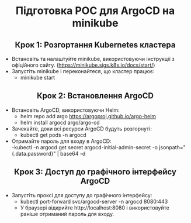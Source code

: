 # <center>Підготовка POC для ArgoCD на minikube</center>  
 ## <center>Крок 1: Розгортання Kubernetes кластера </center>

 - Встановіть та налаштуйте minikube, використовуючи інструкції з офіційного сайту. (https://minikube.sigs.k8s.io/docs/start/)
- Запустіть minikube і переконайтеся, що кластер працює:
    - minikube start  
## <center>Крок 2: Встановлення ArgoCD </center>  

- Встановіть ArgoCD, використовуючи Helm:  
    - helm repo add argo https://argoproj.github.io/argo-helm  
    - helm install argocd argo/argo-cd  
- Зачекайте, доки всі ресурси ArgoCD будуть розгорнуті:  
    - kubectl get pods -n argocd  
- Отримайте пароль для входу в ArgoCD:  
    -kubectl -n argocd get secret argocd-initial-admin-secret -o jsonpath="{.data.password}" | base64 -d  
## <center>Крок 3: Доступ до графічного інтерфейсу ArgoCD </center>  

- Запустіть проксі для доступу до графічного інтерфейсу:  
    - kubectl port-forward svc/argocd-server -n argocd 8080:443
    - У браузері відкрийте http://localhost:8080 і використовуйте раніше отриманий пароль для входу.

